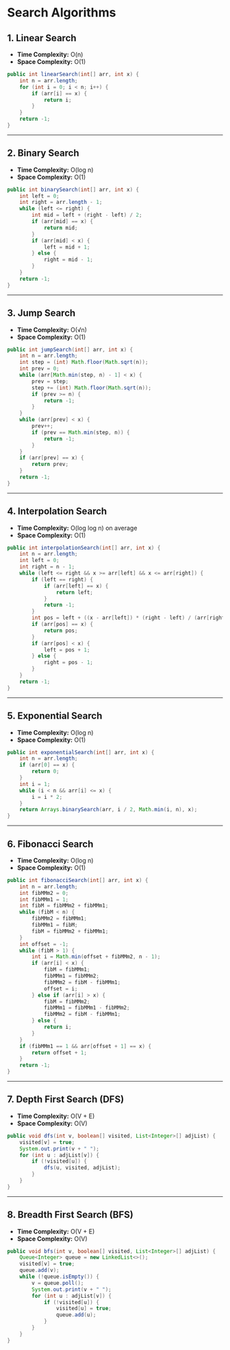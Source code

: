 # Search Algorithms

##  1. Linear Search

- **Time Complexity:** O(n)
- **Space Complexity:** O(1)

```java
public int linearSearch(int[] arr, int x) {
    int n = arr.length;
    for (int i = 0; i < n; i++) {
        if (arr[i] == x) {
            return i;
        }
    }
    return -1;
}
```

---

##  2. Binary Search

- **Time Complexity:** O(log n)
- **Space Complexity:** O(1)

```java
public int binarySearch(int[] arr, int x) {
    int left = 0;
    int right = arr.length - 1;
    while (left <= right) {
        int mid = left + (right - left) / 2;
        if (arr[mid] == x) {
            return mid;
        }
        if (arr[mid] < x) {
            left = mid + 1;
        } else {
            right = mid - 1;
        }
    }
    return -1;
}
```

---

##  3. Jump Search

- **Time Complexity:** O(√n)
- **Space Complexity:** O(1)

```java
public int jumpSearch(int[] arr, int x) {
    int n = arr.length;
    int step = (int) Math.floor(Math.sqrt(n));
    int prev = 0;
    while (arr[Math.min(step, n) - 1] < x) {
        prev = step;
        step += (int) Math.floor(Math.sqrt(n));
        if (prev >= n) {
            return -1;
        }
    }
    while (arr[prev] < x) {
        prev++;
        if (prev == Math.min(step, n)) {
            return -1;
        }
    }
    if (arr[prev] == x) {
        return prev;
    }
    return -1;
}
```

---

##  4. Interpolation Search

- **Time Complexity:** O(log log n) on average
- **Space Complexity:** O(1)

```java
public int interpolationSearch(int[] arr, int x) {
    int n = arr.length;
    int left = 0;
    int right = n - 1;
    while (left <= right && x >= arr[left] && x <= arr[right]) {
        if (left == right) {
            if (arr[left] == x) {
                return left;
            }
            return -1;
        }
        int pos = left + ((x - arr[left]) * (right - left) / (arr[right] - arr[left]));
        if (arr[pos] == x) {
            return pos;
        }
        if (arr[pos] < x) {
            left = pos + 1;
        } else {
            right = pos - 1;
        }
    }
    return -1;
}
```

---

##  5. Exponential Search

- **Time Complexity:** O(log n)
- **Space Complexity:** O(1)

```java
public int exponentialSearch(int[] arr, int x) {
    int n = arr.length;
    if (arr[0] == x) {
        return 0;
    }
    int i = 1;
    while (i < n && arr[i] <= x) {
        i = i * 2;
    }
    return Arrays.binarySearch(arr, i / 2, Math.min(i, n), x);
}
```

---

##  6. Fibonacci Search

- **Time Complexity:** O(log n)
- **Space Complexity:** O(1)

```java
public int fibonacciSearch(int[] arr, int x) {
    int n = arr.length;
    int fibMMm2 = 0;
    int fibMMm1 = 1;
    int fibM = fibMMm2 + fibMMm1;
    while (fibM < n) {
        fibMMm2 = fibMMm1;
        fibMMm1 = fibM;
        fibM = fibMMm2 + fibMMm1;
    }
    int offset = -1;
    while (fibM > 1) {
        int i = Math.min(offset + fibMMm2, n - 1);
        if (arr[i] < x) {
            fibM = fibMMm1;
            fibMMm1 = fibMMm2;
            fibMMm2 = fibM - fibMMm1;
            offset = i;
        } else if (arr[i] > x) {
            fibM = fibMMm2;
            fibMMm1 = fibMMm1 - fibMMm2;
            fibMMm2 = fibM - fibMMm1;
        } else {
            return i;
        }
    }
    if (fibMMm1 == 1 && arr[offset + 1] == x) {
        return offset + 1;
    }
    return -1;
}
```

---

## 7. Depth First Search (DFS)

- **Time Complexity:** O(V + E)
- **Space Complexity:** O(V)

```java
public void dfs(int v, boolean[] visited, List<Integer>[] adjList) {
    visited[v] = true;
    System.out.print(v + " ");
    for (int u : adjList[v]) {
        if (!visited[u]) {
            dfs(u, visited, adjList);
        }
    }
}
```

---

## 8. Breadth First Search (BFS)

- **Time Complexity:** O(V + E)
- **Space Complexity:** O(V)

```java
public void bfs(int v, boolean[] visited, List<Integer>[] adjList) {
    Queue<Integer> queue = new LinkedList<>();
    visited[v] = true;
    queue.add(v);
    while (!queue.isEmpty()) {
        v = queue.poll();
        System.out.print(v + " ");
        for (int u : adjList[v]) {
            if (!visited[u]) {
                visited[u] = true;
                queue.add(u);
            }
        }
    }
}
```

